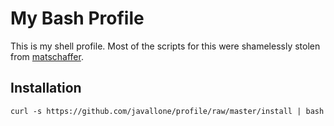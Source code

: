 My Bash Profile
===============

This is my shell profile. Most of the scripts for this were shamelessly stolen from [matschaffer](https://github.com/matschaffer/profile).

Installation
------------

    curl -s https://github.com/javallone/profile/raw/master/install | bash
